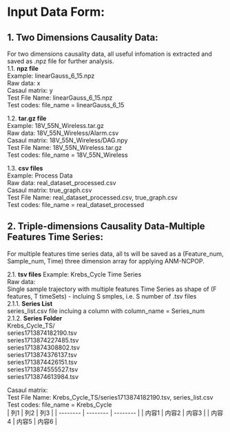 # Input Data Form:<br>
## 1. Two Dimensions Causality Data:<br>

For two dimensions causality data, all useful infomation is extracted and saved as .npz file for further analysis.<br>
1.1. **npz file**<br>
Example: linearGauss_6_15.npz<br>
Raw data: x<br>
Casaul matrix: y<br>
Test File Name: linearGauss_6_15.npz<br>
Test codes: file_name = linearGauss_6_15<br>

1.2. **tar.gz file**<br>
Example: 18V_55N_Wireless.tar.gz<br>
Raw data: 18V_55N_Wireless/Alarm.csv<br>
Casaul matrix: 18V_55N_Wireless/DAG.npy<br>
Test File Name: 18V_55N_Wireless.tar.gz<br>
Test codes: file_name = 18V_55N_Wireless<br>

1.3. **csv files**<br>
Example: Process Data<br>
Raw data: real_dataset_processed.csv<br>
Casaul matrix: true_graph.csv<br>
Test File Name: real_dataset_processed.csv, true_graph.csv<br>
Test codes: file_name = real_dataset_processed<br>

## 2. Triple-dimensions Causality Data-Multiple Features Time Series:

For multiple features time series data, all ts will be saved as a (Feature_num, Sample_num, Time) three dimension array for applying ANM-NCPOP.<br>

2.1. **tsv files**
Example: Krebs_Cycle Time Series<br>
Raw data:<br>
          Single sample trajectory with multiple features Time Series as shape of (F features, T timeSets) - incluing S smples, i.e. S number of .tsv files<br>
          2.1.1. **Series List**<br>
          series_list.csv file incluing a column with column_name = Series_num<br>
          2.1.2. **Series Folder**<br>
          Krebs_Cycle_TS/<br>
          series1713874182190.tsv<br>
          series1713874227485.tsv<br>
          series1713874308802.tsv<br>
          series1713874376137.tsv<br>
          series1713874426151.tsv<br>
          series1713874555527.tsv<br>
          series1713874613984.tsv<br>

Casaul matrix:<br>
Test File Name: Krebs_Cycle_TS/series1713874182190.tsv, series_list.csv <br>
Test codes: file_name = Krebs_Cycle<br>
| 列1      | 列2      | 列3      |
| -------- | -------- | -------- |
| 内容1    | 内容2    | 内容3    |
| 内容4    | 内容5    | 内容6    |
